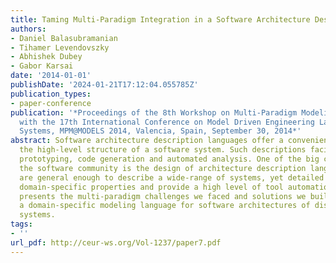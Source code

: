 ```yaml
---
title: Taming Multi-Paradigm Integration in a Software Architecture Description Language
authors:
- Daniel Balasubramanian
- Tihamer Levendovszky
- Abhishek Dubey
- Gabor Karsai
date: '2014-01-01'
publishDate: '2024-01-21T17:12:04.055785Z'
publication_types:
- paper-conference
publication: '*Proceedings of the 8th Workshop on Multi-Paradigm Modeling co-located
  with the 17th International Conference on Model Driven Engineering Languages and
  Systems, MPM@MODELS 2014, Valencia, Spain, September 30, 2014*'
abstract: Software architecture description languages offer a convenient way of describing
  the high-level structure of a software system. Such descriptions facilitate rapid
  prototyping, code generation and automated analysis. One of the big challenges facing
  the software community is the design of architecture description languages that
  are general enough to describe a wide-range of systems, yet detailed enough to capture
  domain-specific properties and provide a high level of tool automation. This paper
  presents the multi-paradigm challenges we faced and solutions we built when creating
  a domain-specific modeling language for software architectures of distributed real-time
  systems.
tags:
- ''
url_pdf: http://ceur-ws.org/Vol-1237/paper7.pdf
---
```

